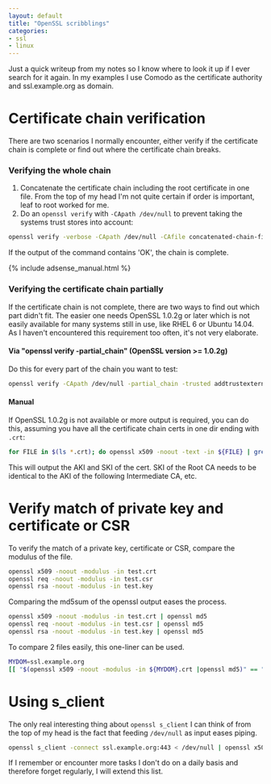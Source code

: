 ```yaml
---
layout: default
title: "OpenSSL scribblings"
categories:
- ssl
- linux
---
```


Just a quick writeup from my notes so I know where to look it up if I ever search for it again. In my examples I use Comodo as the certificate authority and ssl.example.org as domain.

# Certificate chain verification

There are two scenarios I normally encounter, either verify if the certificate chain is complete or find out where the certificate chain breaks.

### Verifying the whole chain

1. Concatenate the certificate chain including the root certificate in one file. From the top of my head I'm not quite certain if order is important, leaf to root worked for me.
2. Do an `openssl verify` with `-CApath /dev/null` to prevent taking the systems trust stores into account:

```bash
openssl verify -verbose -CApath /dev/null -CAfile concatenated-chain-file.pem ssl.example.org.crt
```
If the output of the command contains 'OK', the chain is complete.

<!--more-->

{% include adsense_manual.html %}

### Verifying the certificate chain partially

If the certificate chain is not complete, there are two ways to find out which part didn't fit. The easier one needs OpenSSL 1.0.2g or later which is not easily available for many systems still in use, like RHEL 6 or Ubuntu 14.04. As I haven't encountered this requirement too often, it's not very elaborate.

#### Via "openssl verify -partial_chain" (OpenSSL version >= 1.0.2g)

Do this for every part of the chain you want to test:

```bash
openssl verify -CApath /dev/null -partial_chain -trusted addtrustexternalcaroot.crt comodorsaaddtrustca.crt
```

#### Manual

If OpenSSL 1.0.2g is not available or more output is required, you can do this, assuming you have all the certificate chain certs in one dir ending with `.crt`:

```bash
for FILE in $(ls *.crt); do openssl x509 -noout -text -in ${FILE} | grep "Key Identifier" -A1
```

This will output the AKI and SKI of the cert. SKI of the Root CA needs to be identical to the AKI of the following Intermediate CA, etc.

# Verify match of private key and certificate or CSR

To verify the match of a private key, certificate or CSR, compare the modulus of the file.

```bash
openssl x509 -noout -modulus -in test.crt
openssl req -noout -modulus -in test.csr
openssl rsa -noout -modulus -in test.key
```

Comparing the md5sum of the openssl output eases the process.

```bash
openssl x509 -noout -modulus -in test.crt | openssl md5
openssl req -noout -modulus -in test.csr | openssl md5
openssl rsa -noout -modulus -in test.key | openssl md5
```

To compare 2 files easily, this one-liner can be used.

```bash
MYDOM=ssl.example.org
[[ "$(openssl x509 -noout -modulus -in ${MYDOM}.crt |openssl md5)" == "$(openssl rsa -noout -modulus -in ${MYDOM}.key | openssl md5)" ]] && echo "OK" || echo "NOT OK"
```

# Using s_client

The only real interesting thing about `openssl s_client` I can think of from the top of my head is the fact that feeding `/dev/null` as input eases piping.

```bash
openssl s_client -connect ssl.example.org:443 < /dev/null | openssl x509 -noout -text
```

If I remember or encounter more tasks I don't do on a daily basis and therefore forget regularly, I will extend this list.